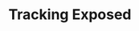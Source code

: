 ---
layout: author_page
title: "Tracking Exposed"
sub_title: "About the Author"
image: "/assets/images/art/team/trex.jpeg"
primary_author: true
bio: |
   A non-profit, free software project aimed to analyze evidence of algorithm personalization by enabling social media user in scraping their personalized feeds, and allow comparison among said evidence by offering privacy-preserving API, so people might finally figure out how aggressive and manipulative is the modern Internet landscape.
social_accounts:
  - icon: "jam jam-twitter"
    url: "https://mobile.twitter.com/trackingexposed"
  - icon: "jam jam-youtube"
    url: "https://www.youtube.com/channel/UCZQ6RK_b9grwh1V9zdo3exA"
---